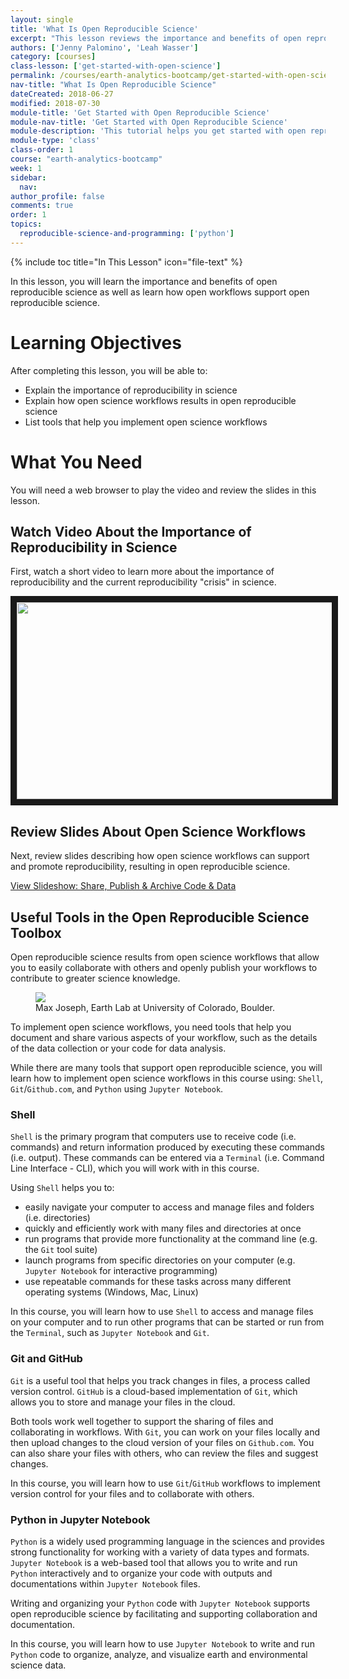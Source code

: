 ```yaml
---
layout: single
title: 'What Is Open Reproducible Science'
excerpt: "This lesson reviews the importance and benefits of open reproducible science."
authors: ['Jenny Palomino', 'Leah Wasser']
category: [courses]
class-lesson: ['get-started-with-open-science']
permalink: /courses/earth-analytics-bootcamp/get-started-with-open-science/intro-open-science/
nav-title: "What Is Open Reproducible Science"
dateCreated: 2018-06-27
modified: 2018-07-30
module-title: 'Get Started with Open Reproducible Science'
module-nav-title: 'Get Started with Open Reproducible Science'
module-description: 'This tutorial helps you get started with open reproducible science and introduces you to tools used in open reproducible science workflows including Bash/Shell, Git and Github.com, and Python in Jupyter Notebook.'
module-type: 'class'
class-order: 1
course: "earth-analytics-bootcamp"
week: 1
sidebar:
  nav:
author_profile: false
comments: true
order: 1
topics:
  reproducible-science-and-programming: ['python']
---
```

{% include toc title="In This Lesson" icon="file-text" %}

In this lesson, you will learn the importance and benefits of open reproducible science as well as learn how open workflows support open reproducible science. 

<div class='notice--success' markdown="1">

# <i class="fa fa-graduation-cap" aria-hidden="true"></i> Learning Objectives

After completing this lesson, you will be able to:

* Explain the importance of reproducibility in science
* Explain how open science workflows results in open reproducible science
* List tools that help you implement open science workflows


# <i class="fa fa-check-square-o fa-2" aria-hidden="true"></i> What You Need
You will need a web browser to play the video and review the slides in this lesson. 

 </div>
 

## Watch Video About the Importance of Reproducibility in Science

First, watch a short video to learn more about the importance of reproducibility and the current reproducibility "crisis" in science.  

<a href="https://www.youtube.com/watch?v=NGFO0kdbZmk&feature=youtu.be" target="_blank"><img src="http://img.youtube.com/vi/NGFO0kdbZmk/0.jpg" alt = "" width="560" height="315" border = "10" /></a>


## Review Slides About Open Science Workflows

Next, review slides describing how open science workflows can support and promote reproducibility, resulting in open reproducible science.

<a class="btn btn-info" href="{{ site.url }}/slide-shows/share-publish-archive/" target= "_blank"> <i class="fa fa-youtube-play" aria-hidden="true"></i>
View Slideshow: Share, Publish & Archive Code & Data</a>


## Useful Tools in the Open Reproducible Science Toolbox

Open reproducible science results from open science workflows that allow you to easily collaborate with others and openly publish your workflows to contribute to greater science knowledge. 

<figure>
 <a href="{{ site.url }}/images/courses/earth-analytics/bootcamp/open-science/workflow.png">
 <img src="{{ site.url }}/images/courses/earth-analytics/bootcamp/open-science/workflow.png"></a>
 <figcaption> Max Joseph, Earth Lab at University of Colorado, Boulder. 
 </figcaption>
</figure>

To implement open science workflows, you need tools that help you document and share various aspects of your workflow, such as the details of the data collection or your code for data analysis. 

While there are many tools that support open reproducible science, you will learn how to implement open science workflows in this course using: `Shell`, `Git`/`Github.com`, and `Python` using `Jupyter Notebook`. 


### Shell

`Shell` is the primary program that computers use to receive code (i.e. commands) and return information produced by executing these commands (i.e. output). These commands can be entered via a `Terminal` (i.e. Command Line Interface - CLI), which you will work with in this course. 

Using `Shell` helps you to:
* easily navigate your computer to access and manage files and folders (i.e. directories) 
* quickly and efficiently work with many files and directories at once
* run programs that provide more functionality at the command line (e.g. the `Git` tool suite)
* launch programs from specific directories on your computer (e.g. `Jupyter Notebook` for interactive programming)
* use repeatable commands for these tasks across many different operating systems (Windows, Mac, Linux)

In this course, you will learn how to use `Shell` to access and manage files on your computer and to run other programs that can be started or run from the `Terminal`, such as `Jupyter Notebook` and `Git`.


### Git and GitHub
`Git` is a useful tool that helps you track changes in files, a process called version control. `GitHub` is a cloud-based implementation of `Git`, which allows you to store and manage your files in the cloud.

Both tools work well together to support the sharing of files and collaborating in workflows. With `Git`, you can work on your files locally and then upload changes to the cloud version of your files on `Github.com`. You can also share your files with others, who can review the files and suggest changes. 

In this course, you will learn how to use `Git`/`GitHub` workflows to implement version control for your files and to collaborate with others. 


### Python in Jupyter Notebook

`Python` is a widely used programming language in the sciences and provides strong functionality for working with a variety of data types and formats. `Jupyter Notebook` is a web-based tool that allows you to write and run `Python` interactively and to organize your code with outputs and documentations within `Jupyter Notebook` files. 

Writing and organizing your `Python` code with `Jupyter Notebook` supports open reproducible science by facilitating and supporting collaboration and documentation. 

In this course, you will learn how to use `Jupyter Notebook` to write and run `Python` code to organize, analyze, and visualize earth and environmental science data. 
